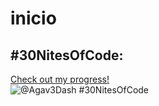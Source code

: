 # inicio
## #30NitesOfCode:
  [Check out my progress!](https://www.codedex.io/@Agav3Dash/30-nites-of-code)  
  ![@Agav3Dash #30NitesOfCode](https://www.codedex.io/api/petStatus?user=Agav3Dash)

